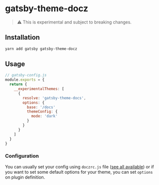 # gatsby-theme-docz

> :warning: This is experimental and subject to breaking changes.

## Installation

```sh
yarn add gatsby gatsby-theme-docz
```

## Usage

```js
// gatsby-config.js
module.exports = {
  return {
    __experimentalThemes: [
      {
        resolve: 'gatsby-theme-docs',
        options: {
          base: '/docs'
          themeConfig: {
            mode: 'dark'
          }
        }
      }
    ]
  }
}
```

### Configuration

You can usually set your config using `doczrc.js` file ([see all available](https://github.com/pedronauck/docz/blob/v0.14/core/docz-core/src/config/argv.ts#L54-L103)) or if you want to
set some default options for your theme, you can set `options` on plugin definition.
